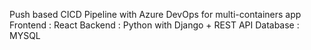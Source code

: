 
Push based CICD Pipeline with Azure DevOps for multi-containers app 
Frontend : React 
Backend : Python with Django + REST API 
Database : MYSQL
